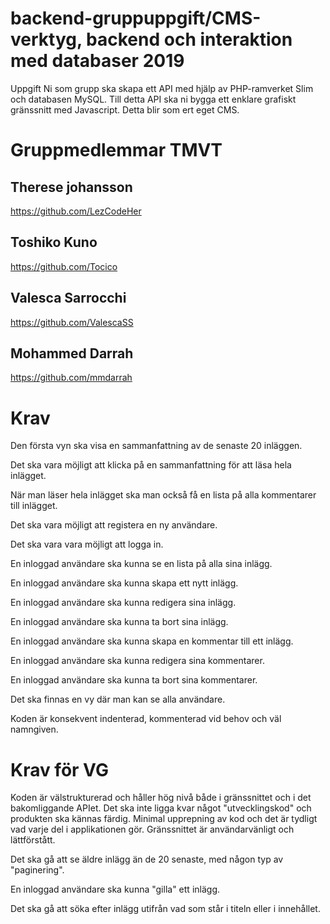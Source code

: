 # backend-gruppuppgift/CMS-verktyg, backend och interaktion med databaser 2019
Uppgift
Ni som grupp ska skapa ett API med hjälp av PHP-ramverket Slim och databasen MySQL. Till detta API ska ni bygga ett enklare grafiskt gränssnitt med Javascript. Detta blir som ert eget CMS.

# Gruppmedlemmar TMVT
## Therese johansson
https://github.com/LezCodeHer
## Toshiko Kuno
https://github.com/Tocico
## Valesca Sarrocchi
https://github.com/ValescaSS
## Mohammed Darrah
https://github.com/mmdarrah



# Krav
Den första vyn ska visa en sammanfattning av de senaste 20 inläggen.

Det ska vara möjligt att klicka på en sammanfattning för att läsa hela inlägget.

När man läser hela inlägget ska man också få en lista på alla kommentarer till inlägget.

Det ska vara möjligt att registera en ny användare.

Det ska vara vara möjligt att logga in.

En inloggad användare ska kunna se en lista på alla sina inlägg.

En inloggad användare ska kunna skapa ett nytt inlägg.

En inloggad användare ska kunna redigera sina inlägg.

En inloggad användare ska kunna ta bort sina inlägg.

En inloggad användare ska kunna skapa en kommentar till ett inlägg.

En inloggad användare ska kunna redigera sina kommentarer.

En inloggad användare ska kunna ta bort sina kommentarer.

Det ska finnas en vy där man kan se alla användare.

Koden är konsekvent indenterad, kommenterad vid behov och väl namngiven.


# Krav för VG

Koden är välstrukturerad och håller hög nivå både i gränssnittet och i det bakomliggande APIet. Det ska inte ligga kvar något "utvecklingskod" och produkten ska kännas färdig. Minimal upprepning av kod och det är tydligt vad varje del i applikationen gör. Gränssnittet är användarvänligt och lättförstått.

Det ska gå att se äldre inlägg än de 20 senaste, med någon typ av "paginering".

En inloggad användare ska kunna "gilla" ett inlägg.

Det ska gå att söka efter inlägg utifrån vad som står i titeln eller i innehållet.
